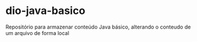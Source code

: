 # dio-java-basico
Repositório para armazenar conteúdo Java básico,
alterando o conteudo de um arquivo de forma local

